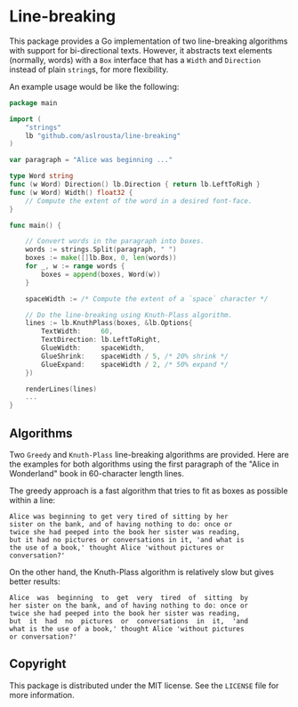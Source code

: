 # Line-breaking

This package provides a Go implementation of two line-breaking algorithms with support for bi-directional texts. However, it abstracts text elements (normally, words) with a `Box` interface that has a `Width` and `Direction` instead of plain `string`s, for more flexibility.

An example usage would be like the following:

```go
package main

import (
    "strings"
    lb "github.com/aslrousta/line-breaking"
)

var paragraph = "Alice was beginning ..."

type Word string
func (w Word) Direction() lb.Direction { return lb.LeftToRigh }
func (w Word) Width() float32 {
    // Compute the extent of the word in a desired font-face.
}

func main() {

    // Convert words in the paragraph into boxes.
    words := strings.Split(paragraph, " ")
    boxes := make([]lb.Box, 0, len(words))
    for _, w := range words {
        boxes = append(boxes, Word(w))
    }

    spaceWidth := /* Compute the extent of a `space` character */

    // Do the line-breaking using Knuth-Plass algorithm.
    lines := lb.KnuthPlass(boxes, &lb.Options{
        TextWidth:     60,
        TextDirection: lb.LeftToRight,
        GlueWidth:     spaceWidth,
        GlueShrink:    spaceWidth / 5, /* 20% shrink */
        GlueExpand:    spaceWidth / 2, /* 50% expand */
    })

    renderLines(lines)
    ...
}
```

## Algorithms

Two `Greedy` and `Knuth-Plass` line-breaking algorithms are provided. Here are the examples for both algorithms using the first paragraph of the "Alice in Wonderland" book in 60-character length lines.

The greedy approach is a fast algorithm that tries to fit as boxes as possible within a line:

```
Alice was beginning to get very tired of sitting by her
sister on the bank, and of having nothing to do: once or
twice she had peeped into the book her sister was reading,
but it had no pictures or conversations in it, 'and what is
the use of a book,' thought Alice 'without pictures or
conversation?'
```

On the other hand, the Knuth-Plass algorithm is relatively slow but gives better results:

```
Alice  was  beginning  to  get  very  tired  of  sitting  by
her sister on the bank, and of having nothing to do: once or
twice she had peeped into the book her sister was reading,
but  it  had  no  pictures  or  conversations  in  it,  'and
what is the use of a book,' thought Alice 'without pictures
or conversation?'
```

## Copyright

This package is distributed under the MIT license. See the `LICENSE` file for more information.
